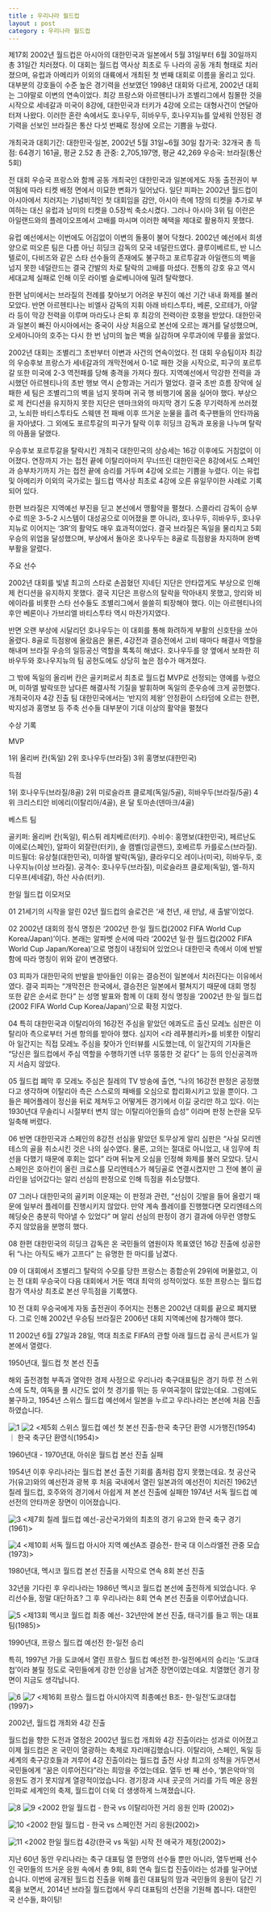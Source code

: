 ```yaml
---
title : 우리나라 월드컵
layout : post
category : 우리나라 월드컵
---
```


제17회 2002년 월드컵은 아시아의 대한민국과 일본에서 5월 31일부터 6월 30일까지 총 31일간 치러졌다. 이 대회는 월드컵 역사상 최초로 두 나라의 공동 개최 형태로 치러졌으며, 유럽과 아메리카 이외의 대륙에서 개최된 첫 번째 대회로 이름을 올리고 있다. 대부분의 강호들이 수준 높은 경기력을 선보였던 1998년 대회와 다르게, 2002년 대회는 그야말로 이변의 연속이었다. 최강 프랑스와 아르헨티나가 조별리그에서 침몰한 것을 시작으로 세네갈과 미국이 8강에, 대한민국과 터키가 4강에 오르는 대형사건이 연달아 터져 나왔다. 이러한 혼란 속에서도 호나우두, 히바우두, 호나우지뉴를 앞세워 안정된 경기력을 선보인 브라질은 통산 다섯 번째로 정상에 오르는 기쁨을 누렸다.


개최국과 대회기간: 대한민국·일본, 2002년 5월 31일~6월 30일
참가국: 32개국
총 득점: 64경기 161골, 평균 2.52
총 관중: 2,705,197명, 평균 42,269
우승국: 브라질(통산 5회)

전 대회 우승국 프랑스와 함께 공동 개최국인 대한민국과 일본에게도 자동 출전권이 부여됨에 따라 티켓 배정 면에서 미묘한 변화가 일어났다. 일단 피파는 2002년 월드컵이 아시아에서 치러지는 기념비적인 첫 대회임을 감안, 아시아 측에 1장의 티켓을 추가로 부여하는 대신 유럽과 남미의 티켓을 0.5장씩 축소시켰다. 그러나 아시아 3위 팀 이란은 아일랜드와의 플레이오프에서 고배를 마시며 이러한 혜택을 제대로 활용하지 못했다.

유럽 예선에서는 이번에도 어김없이 이변의 돌풍이 불어 닥쳤다. 2002년 예선에서 희생양으로 떠오른 팀은 다름 아닌 히딩크 감독의 모국 네덜란드였다. 클루이베르트, 반 니스텔로이, 다비즈와 같은 스타 선수들의 존재에도 불구하고 포르투갈과 아일랜드의 벽을 넘지 못한 네덜란드는 결국 간발의 차로 탈락의 고배를 마셨다. 전통의 강호 유고 역시 세대교체 실패로 인해 이웃 라이벌 슬로베니아에 밀려 탈락했다.

한편 남미에서는 브라질의 전례를 찾아보기 어려운 부진이 예선 기간 내내 화제를 불러 모았다. 반면 아르헨티나는 비엘사 감독의 지휘 아래 바티스투타, 베론, 오르테가, 아얄라 등이 막강 전력을 이루며 마라도나 은퇴 후 최강의 전력이란 호평을 받았다. 대한민국과 일본이 빠진 아시아에서는 중국이 사상 처음으로 본선에 오르는 쾌거를 달성했으며, 오세아니아의 호주는 다시 한 번 남미의 높은 벽을 실감하며 우루과이에 무릎을 꿇었다.

2002년 대회는 조별리그 초반부터 이변과 사건의 연속이었다. 전 대회 우승팀이자 최강의 우승후보 프랑스가 세네갈과의 개막전에서 0-1로 패한 것을 시작으로, 피구의 포르투갈 또한 미국에 2-3 역전패를 당해 충격을 가져다 줬다. 지역예선에서 막강한 전력을 과시했던 아르헨티나의 초반 행보 역시 순항과는 거리가 멀었다. 결국 초반 흐름 장악에 실패한 세 팀은 조별리그의 벽을 넘지 못하며 귀국 행 비행기에 몸을 실어야 했다. 부상으로 제 컨디션을 유지하지 못한 지단은 덴마크와의 마지막 경기 도중 무기력하게 쓰러졌고, 노쇠한 바티스투타도 스웨덴 전 패배 이후 뜨거운 눈물을 흘려 축구팬들의 안타까움을 자아냈다. 그 외에도 포르투갈의 피구가 탈락 이후 히딩크 감독과 포옹을 나누며 탈락의 아픔을 달랬다.

우승후보 포르투갈을 탈락시킨 개최국 대한민국의 상승세는 16강 이후에도 거침없이 이어졌다. 연장까지 가는 접전 끝에 이탈리아마저 무너뜨린 대한민국은 8강에서도 스페인과 승부차기까지 가는 접전 끝에 승리를 거두며 4강에 오르는 기쁨을 누렸다. 이는 유럽 및 아메리카 이외의 국가로는 월드컵 역사상 최초로 4강에 오른 유일무이한 사례로 기록되어 있다.

한편 브라질은 지역예선 부진을 딛고 본선에서 맹활약을 펼쳤다. 스콜라리 감독이 승부수로 띄운 3-5-2 시스템이 대성공으로 이어졌을 뿐 아니라, 호나우두, 히바우두, 호나우지뉴로 이어지는 ‘3R’의 활약도 매우 효과적이었다. 결국 브라질은 독일을 물리치고 5회 우승의 위업을 달성했으며, 부상에서 돌아온 호나우두는 8골로 득점왕을 차지하며 완벽 부활을 알렸다.











주요 선수 

2002년 대회를 빛낼 최고의 스타로 손꼽혔던 지네딘 지단은 안타깝게도 부상으로 인해 제 컨디션을 유지하지 못했다. 결국 지단은 프랑스의 탈락을 막아내지 못했고, 앙리와 비에이라를 비롯한 스타 선수들도 조별리그에서 쓸쓸히 퇴장해야 했다. 이는 아르헨티나의 후안 베론이나 가브리엘 바티스투타 역시 마찬가지였다.

반면 오랜 부상에 시달리던 호나우두는 이 대회를 통해 화려하게 부활의 신호탄을 쏘아 올렸다. 8골로 득점왕에 올랐음은 물론, 4강전과 결승전에서 고비 때마다 해결사 역할을 해내며 브라질 우승의 일등공신 역할을 톡톡히 해냈다. 호나우두를 양 옆에서 보좌한 히바우두와 호나우지뉴의 팀 공헌도에도 상당히 높은 점수가 매겨졌다.

그 밖에 독일의 올리버 칸은 골키퍼로서 최초로 월드컵 MVP로 선정되는 영예를 누렸으며, 미하엘 발락또한 남다른 해결사적 기질을 발휘하며 독일의 준우승에 크게 공헌했다. 개최국이자 4강 진출 팀 대한민국에서는 ‘반지의 제왕’ 안정환이 스타덤에 오르는 한편, 박지성과 홍명보 등 주축 선수들 대부분이 기대 이상의 활약을 펼쳤다



수상 기록 

MVP

1위 올리버 칸(독일)
2위 호나우두(브라질)
3위 홍명보(대한민국)

득점

1위 호나우두(브라질/8골)
2위 미로슬라프 클로제(독일/5골), 히바우두(브라질/5골)
4위 크리스티안 비에리(이탈리아/4골), 욘 달 토마손(덴마크/4골)

베스트 팀

골키퍼: 올리버 칸(독일), 뤼스튀 레치베르(터키).
수비수: 홍명보(대한민국), 페르난도 이에로(스페인), 알파이 외잘란(터키), 솔 캠벨(잉글랜드), 호베르투 카를로스(브라질).
미드필더: 유상철(대한민국), 미하엘 발락(독일), 클라우디오 레이나(미국), 히바우두, 호나우지뉴(이상 브라질).
공격수: 호나우두(브라질), 미로슬라프 클로제(독일), 엘-하지 디우프(세네갈), 하산 사슈(터키).




한일 월드컵 이모저모 

01 21세기의 시작을 알린 02년 월드컵의 슬로건은 ‘새 천년, 새 만남, 새 출발’이었다.

02 2002년 대회의 정식 명칭은 ‘2002년 한·일 월드컵(2002 FIFA World Cup Korea/Japan)’이다. 본래는 알파벳 순서에 따라 ‘2002년 일·한 월드컵(2002 FIFA World Cup Japan/Korea)’으로 명칭이 내정되어 있었으나 대한민국 측에서 이에 반발함에 따라 명칭이 위와 같이 변경됐다.

03 피파가 대한민국의 반발을 받아들인 이유는 결승전이 일본에서 치러진다는 이유에서였다. 결국 피파는 “개막전은 한국에서, 결승전은 일본에서 펼쳐지기 때문에 대회 명칭 또한 같은 순서로 한다” 는 성명 발표와 함께 이 대회 정식 명칭을 ‘2002년 한·일 월드컵(2002 FIFA World Cup Korea/Japan)’으로 확정 지었다.

04 특히 대한민국과 이탈리아의 16강전 주심을 맡았던 에콰도르 출신 모레노 심판은 이탈리아 측으로부터 거센 항의를 받아야 했다. 심지어 <라 레푸블리카>를 비롯한 이탈리아 일간지는 직접 모레노 주심을 찾아가 인터뷰를 시도했는데, 이 일간지의 기자들은 “당신은 월드컵에서 주심 역할을 수행하기엔 너무 뚱뚱한 것 같다” 는 등의 인신공격까지 서슴지 않았다.

05 월드컵 폐막 후 모레노 주심은 칠레의 TV 방송에 출연, “나의 16강전 판정은 공정했다고 생각하며 이탈리아 측은 스스로의 패배를 오심으로 합리화시키고 있을 뿐이다. 그들은 페어플레이 정신을 뒤로 제쳐두고 어떻게든 경기에서 이길 궁리만 하고 있다. 이는 1930년대 무솔리니 시절부터 변치 않는 이탈리아인들의 습성” 이라며 판정 논란을 모두 일축해 버렸다.

06 반면 대한민국과 스페인의 8강전 선심을 맡았던 토무상게 알리 심판은 “사실 모리엔테스의 골을 취소시킨 것은 나의 실수였다. 물론, 고의는 절대로 아니었고, 내 임무에 최선을 다했기 때문에 후회는 없다” 라며 뒤늦게 오심을 인정해 화제를 불러 모았다. 당시 스페인은 호아킨이 올린 크로스를 모리엔테스가 헤딩골로 연결시켰지만 그 전에 볼이 골라인을 넘어갔다는 알리 선심의 판정으로 인해 득점을 취소당했다.

07 그러나 대한민국의 골키퍼 이운재는 이 판정과 관련, “선심이 깃발을 들어 올렸기 때문에 일부러 플레이를 진행시키지 않았다. 만약 계속 플레이를 진행했다면 모리엔테스의 헤딩슛은 충분히 막아낼 수 있었다” 며 알리 선심의 판정이 경기 결과에 아무런 영향도 주지 않았음을 분명히 했다.

08 한편 대한민국의 히딩크 감독은 온 국민들의 염원이자 목표였던 16강 진출에 성공한 뒤 “나는 아직도 배가 고프다” 는 유명한 한 마디를 남겼다.

09 이 대회에서 조별리그 탈락의 수모를 당한 프랑스는 종합순위 29위에 머물렀고, 이는 전 대회 우승국이 다음 대회에서 거둔 역대 최악의 성적이었다. 또한 프랑스는 월드컵 참가 역사상 최초로 본선 무득점을 기록했다.

10 전 대회 우승국에게 자동 출전권이 주어지는 전통은 2002년 대회를 끝으로 폐지됐다. 그로 인해 2002년 우승팀 브라질은 2006년 대회 지역예선에 참가해야 했다.

11 2002년 6월 27일과 28일, 역대 최초로 FIFA의 관할 아래 월드컵 공식 콘서트가 일본에서 열렸다.






























1950년대, 월드컵 첫 본선 진출

 

해외 출전경험 부족과 열악한 경제 사정으로 우리나라 축구대표팀은 경기 하루 전 스위스에 도착, 여독을 풀 시간도 없이 첫 경기를 뛰는 등 우여곡절이 많았는데요. 그럼에도 불구하고, 1954년 스위스 월드컵 예선에서 일본을 누르고 우리나라는 본선에 처음 진출하였습니다. 

 

 


![1](http://cfile8.uf.tistory.com/image/21551937539DAF042264C3)
![2](http://cfile8.uf.tistory.com/image/21551937539DAF042264C3)
<제5회 스위스 월드컵 예선 첫 본선 진출-한국 축구단 환영 시가행진(1954) ｜ 한국 축구단 환영식(1954)>

 

 

1960년대 - 1970년대, 아쉬운 월드컵 본선 진출 실패 

 

1954년 이후 우리나라는 월드컵 본선 출전 기회를 좀처럼 잡지 못했는데요. 첫 공산국가(유고)와의 예선전과 광복 후 처음 국내에서 열린 일본과의 예선전이 치러진 1962년 칠레 월드컵, 호주와의 경기에서 아쉽게 져 본선 진출에 실패한 1974년 서독 월드컵 예선전의 안타까운 장면이 이어졌습니다. 

 


![3](http://cfile21.uf.tistory.com/image/25451A33539DB2562F93F2)
<제7회 칠레 월드컵 예선-공산국가와의 최초의 경기 유고와 한국 축구 경기(1961)>

 


![4](http://cfile24.uf.tistory.com/image/2212EC38539DB4100FF806)
<제10회 서독 월드컵 아시아 지역 예선A조 결승전- 한국 대 이스라엘전 관중 모습(1973)>


 

 

1980년대, 멕시코 월드컵 본선 진출을 시작으로 연속 8회 본선 진출

 

32년을 기다린 후 우리나라는 1986년 멕시코 월드컵 본선에 출전하게 되었습니다. 우리선수들, 정말 대단하죠?  그 후 우리나라는 8회 연속 본선 진출을 이루어냈습니다. 

 


![5](http://cfile26.uf.tistory.com/image/250A7C36539DB53901FD21)
<제13회 멕시코 월드컵 최종 예선- 32년만에 본선 진출, 태극기를 들고 뛰는 대표팀(1985)>

 

 

1990년대, 프랑스 월드컵 예선전 한-일전 승리

 

특히, 1997년 가을 도쿄에서 열린 프랑스 월드컵 예선전 한-일전에서의 승리는 ‘도쿄대첩’이라 불릴 정도로 국민들에게 강한 인상을 남겨준 장면이였는데요. 치열했던 경기 장면이 지금도 생각납니다.

 


![6](http://cfile25.uf.tistory.com/image/252B4939539DB8BD070F0B)
![7](http://cfile25.uf.tistory.com/image/252B4939539DB8BD070F0B)
<제16회 프랑스 월드컵 아시아지역 최종예선 B조- 한-일전‘도쿄대첩 (1997)>

 

 

2002년, 월드컵 개최와 4강 진출

 

월드컵을 향한 도전과 열정은 2002년 월드컵 개최와 4강 진출이라는 성과로 이어졌고 이제 월드컵은 온 국민이 열광하는 축제로 자리매김했습니다. 이탈리아, 스페인, 독일 등 세계의 축구강호들과 겨루어 4강 진출이라는 월드컵 출전 사상 최고의 성적을 거두면서 국민들에게 “꿈은 이루어진다”라는 희망을 주었는데요. 열두 번 째 선수, ‘붉은악마’의 응원도 경기 못지않게 열광적이었습니다. 경기장과 시내 곳곳의 거리를 가득 메운 응원인파로 세계인의 축제, 월드컵이 더욱 더 생생하게 느껴졌습니다.

 


![8](http://cfile6.uf.tistory.com/image/24554F3A539DBA760BF3E6)
![9](http://cfile6.uf.tistory.com/image/24554F3A539DBA760BF3E6)
<2002 한일 월드컵 - 한국 vs 이탈리아전 거리 응원 인파 (2002)>

 




![10](http://cfile23.uf.tistory.com/image/25760E37539DBB2E33F477)
<2002 한일 월드컵 - 한국 vs 스페인전 거리 응원(2002)>

 


![11](http://cfile26.uf.tistory.com/image/244B153B539DBBD8278768)
<2002 한일 월드컵 4강(한국 vs 독일) 시작 전 애국가 제창(2002)>

 
 
 

 

지난 60년 동안 우리나라는 축구 대표팀 열 한명의 선수들 뿐만 아니라, 열두번째 선수인 국민들의 뜨거운 응원 속에서 총 9회, 8회 연속 월드컵 진출이라는 성과를 일구어냈습니다. 이번에 공개된 월드컵 진출을 위해 흘린 대표팀의 땀과 국민들의 응원이 담긴 기록을 보면서, 2014년 브라질 월드컵에서 우리 대표팀의 선전을 기원해 봅니다. 대한민국 선수들, 화이팅! 
